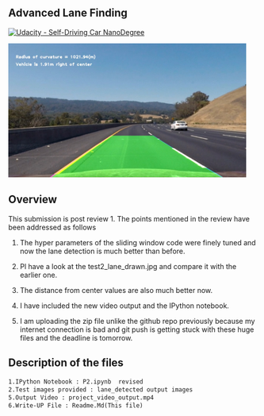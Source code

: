 ## **Advanced Lane Finding**
[![Udacity - Self-Driving Car NanoDegree](https://s3.amazonaws.com/udacity-sdc/github/shield-carnd.svg)](http://www.udacity.com/drive)

<img src="output_images/final_output/test3.jpg" width="480" alt="Combined Image" />



Overview
---

This submission is post review 1. The points mentioned in the review have been addressed as follows

1. The hyper parameters of the sliding window code were finely tuned and now the lane detection is much better than before.
2. Pl have a look at the test2_lane_drawn.jpg and compare it with the earlier one.
3. The distance from center values are also much better now.
4. I have included the new video output and the IPython notebook.

5. I am uploading the zip file unlike the github repo previously because my internet connection is bad
and git push is getting stuck with these huge files and the deadline is tomorrow.


Description of the files
---

    1.IPython Notebook : P2.ipynb  revised  
    2.Test images provided : lane_detected output images
    5.Output Video : project_video_output.mp4
    6.Write-UP File : Readme.Md(This file)
    